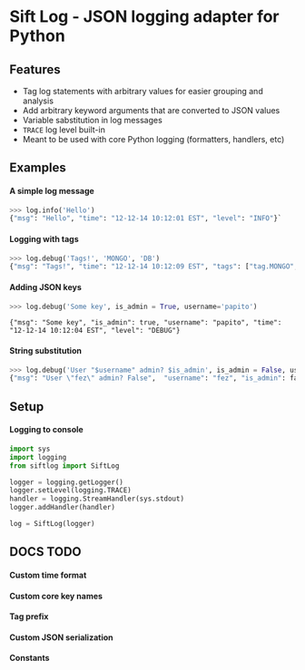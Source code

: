 Sift Log - JSON logging adapter for Python
===============

## Features
* Tag log statements with arbitrary values for easier grouping and analysis
* Add arbitrary keyword arguments that are converted to JSON values
* Variable sabstitution in log messages
* `TRACE` log level built-in
* Meant to be used with core Python logging (formatters, handlers, etc)
 
## Examples
#### A simple log message
```python
>>> log.info('Hello')
{"msg": "Hello", "time": "12-12-14 10:12:01 EST", "level": "INFO"}`
```

#### Logging with tags
```python
>>> log.debug('Tags!', 'MONGO', 'DB')
{"msg": "Tags!", "time": "12-12-14 10:12:09 EST", "tags": ["tag.MONGO", "tag.DB"], "level": "DEBUG"}
```

#### Adding JSON keys
```python
>>> log.debug('Some key', is_admin = True, username='papito')
```
    {"msg": "Some key", "is_admin": true, "username": "papito", "time": "12-12-14 10:12:04 EST", "level": "DEBUG"}

#### String substitution
```python
>>> log.debug('User "$username" admin? $is_admin', is_admin = False, username='fez')
{"msg": "User \"fez\" admin? False",  "username": "fez", "is_admin": false, "time": "12-12-14 10:12:18 EST", "level": "DEBUG"}
```

## Setup
#### Logging to console
```python
import sys
import logging
from siftlog import SiftLog

logger = logging.getLogger()
logger.setLevel(logging.TRACE)
handler = logging.StreamHandler(sys.stdout)
logger.addHandler(handler)

log = SiftLog(logger)
```

## DOCS TODO
#### Custom time format

#### Custom core key names

#### Tag prefix

#### Custom JSON serialization

#### Constants



